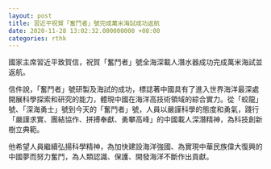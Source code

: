 ```yaml
---
layout: post
title: 習近平祝賀「奮鬥者」號完成萬米海試成功返航
date: 2020-11-28 13:02:32.000000000 +08:00
categories: rthk
---
```


國家主席習近平致賀信，祝賀「奮鬥者」號全海深載人潛水器成功完成萬米海試並返航。

信件說，「奮鬥者」號研製及海試的成功，標誌著中國具有了進入世界海洋最深處開展科學探索和研究的能力，體現中國在海洋高技術領域的綜合實力。從「蛟龍」號、「深海勇士」號到今天的「奮鬥者」號，人員以嚴謹科學的態度和勇氣，踐行「嚴謹求實、團結協作、拼搏奉獻、勇攀高峰」的中國載人深潛精神，為科技創新樹立典範。

他希望人員繼續弘揚科學精神，為加快建設海洋強國、為實現中華民族偉大復興的中國夢而努力奮鬥，為人類認識、保護、開發海洋不斷作出貢獻。
